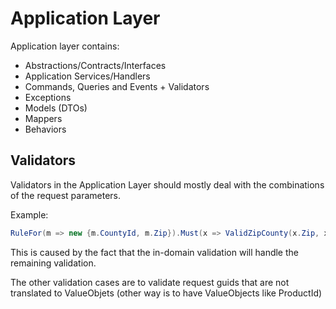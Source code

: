 ﻿# Application Layer

Application layer contains:

- Abstractions/Contracts/Interfaces
- Application Services/Handlers
- Commands, Queries and Events + Validators
- Exceptions
- Models (DTOs)
- Mappers
- Behaviors

## Validators

Validators in the Application Layer should mostly deal with the combinations of the request parameters. 

Example:

```csharp
RuleFor(m => new {m.CountyId, m.Zip}).Must(x => ValidZipCounty(x.Zip, x.CountyId))
```

This is caused by the fact that the in-domain validation will handle the remaining validation.

The other validation cases are to validate request guids that are not translated to ValueObjets (other way is to have ValueObjects like ProductId)